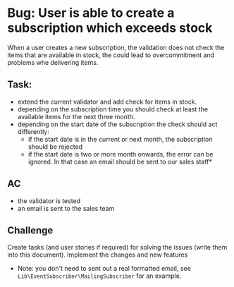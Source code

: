 Bug: User is able to create a subscription which exceeds stock
===============================================================
When a user creates a new subscription, the validation does not check the items that are available in stock, the could lead to overcommitment and problems whe delivering items.

Task:
-----
* extend the current validator and add check for items in stock.
* depending on the subscription time you should check at least the available items for the next three month.
* depending on the start date of the subscription the check should act differently:
  * if the start date is in the current or next month, the subscription should be rejected
  * if the start date is two or more month onwards, the error can be ignored. In that case an email should be sent to our sales staff*
    
AC
---
* the validator is tested
* an email is sent to the sales team


Challenge
---------
Create tasks (and user stories if required) for solving the issues (write them into this document).
Implement the changes and new features

* Note: you don't need to sent out a real formatted email, see `Lib\EventSubscriber\MailingSubscriber` for an example.


